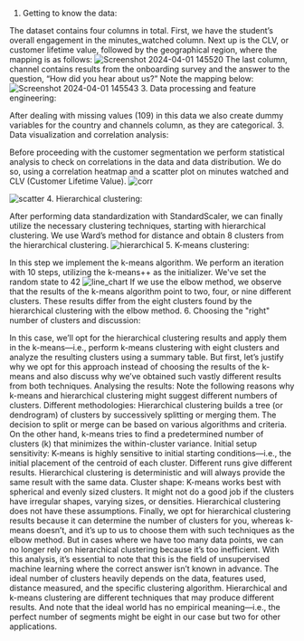 1. Getting to know the data:
   
  The dataset contains four columns in total. 
  First, we have the student’s overall engagement in the minutes_watched column. Next up is the CLV, or customer lifetime value, followed by the geographical region, where the mapping is as follows:
![Screenshot 2024-04-01 145520](https://github.com/ElitsaKal/Customer-Segmentation-with-Hierarchical-Clustering-and-K-means/assets/162779608/6c7b3588-4094-416f-b902-62fd2bd7b498)
  The last column, channel contains results from the onboarding survey and the answer to the question, “How did you hear about us?” 
  Note the mapping below:
![Screenshot 2024-04-01 145543](https://github.com/ElitsaKal/Customer-Segmentation-with-Hierarchical-Clustering-and-K-means/assets/162779608/d8f2df7c-717d-4950-80fc-0a58014caea7)
3. Data processing and feature engineering:
   
  After dealing with missing values (109) in this data we also create dummy variables for the country and channels column, as they are categorical.
3. Data visualization and correlation analysis:

   Before proceeding with the customer segmentation we perform statistical analysis to check on correlations in the data and data distribution.
   We do so, using a correlation heatmap and a scatter plot on minutes watched and CLV (Customer Lifetime Value).
![corr](https://github.com/ElitsaKal/Customer-Segmentation-with-Hierarchical-Clustering-and-K-means/assets/162779608/30cff576-36fa-4c7f-944c-5c31b74368f9)

![scatter](https://github.com/ElitsaKal/Customer-Segmentation-with-Hierarchical-Clustering-and-K-means/assets/162779608/a77e4977-cb1f-4b36-a0fb-0f40970f8f9c)
4. Hierarchical clustering:

After performing data standardization with StandardScaler, we can finally utilize the necessary clustering techniques, starting with hierarchical clustering. 
We use Ward’s method for distance and obtain 8 clusters from the hierarchical clustering.
![hierarchical](https://github.com/ElitsaKal/Customer-Segmentation-with-Hierarchical-Clustering-and-K-means/assets/162779608/dad3f690-9b56-4540-bfa3-92975ba67a23)
5. K-means clustering: 

In this step we implement the k-means algorithm. We perform an iteration with 10 steps, utilizing the k-means++ as the initializer. We've set the random state to 42
![line_chart](https://github.com/ElitsaKal/Customer-Segmentation-with-Hierarchical-Clustering-and-K-means/assets/162779608/26bbf95d-2d2f-4a70-a437-1b1f17c3714c)
 If we use the elbow method, we observe that the results of the k-means algorithm point to two, four, or nine different clusters. 
 These results differ from the eight clusters found by the hierarchical clustering with the elbow method.
6. Choosing the "right" number of clusters and discussion:

In this case, we’ll opt for the hierarchical clustering results and apply them in the k-means—i.e., perform k-means clustering with eight clusters and analyze the resulting clusters using a summary table.
But first, let’s justify why we opt for this approach instead of choosing the results of the k-means and also discuss why we’ve obtained such vastly different results from both techniques.
Analysing the results: Note the following reasons why k-means and hierarchical clustering might suggest different numbers of clusters.
Different methodologies: Hierarchical clustering builds a tree (or dendrogram) of clusters by successively splitting or merging them. The decision to split or merge can be based on various algorithms and criteria. 
On the other hand, k-means tries to find a predetermined number of clusters (k) that minimizes the within-cluster variance.
Initial setup sensitivity: K-means is highly sensitive to initial starting conditions—i.e., the initial placement of the centroid of each cluster. Different runs give different results.
Hierarchical clustering is deterministic and will always provide the same result with the same data.
Cluster shape: K-means works best with spherical and evenly sized clusters. It might not do a good job if the clusters have irregular shapes, varying sizes, or densities.
Hierarchical clustering does not have these assumptions.
Finally, we opt for hierarchical clustering results because it can determine the number of clusters for you, whereas k-means doesn’t, and it’s up to us to choose them with such techniques as the elbow method.
But in cases where we have too many data points, we can no longer rely on hierarchical clustering because it’s too inefficient. 
With this analysis, it’s essential to note that this is the field of unsupervised machine learning where the correct answer isn’t known in advance.
The ideal number of clusters heavily depends on the data, features used, distance measured, and the specific clustering algorithm. Hierarchical and k-means clustering are different techniques that may produce different results. 
And note that the ideal world has no empirical meaning—i.e., the perfect number of segments might be eight in our case but two for other applications.
